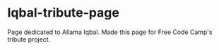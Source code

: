 # Iqbal-tribute-page
Page dedicated to Allama Iqbal. Made this page for Free Code Camp's tribute project.
